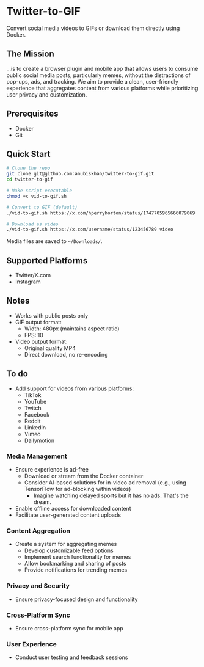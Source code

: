 # Twitter-to-GIF

Convert social media videos to GIFs or download them directly using Docker.

## The Mission
...is to create a browser plugin and mobile app that allows users to consume public social media posts, particularly memes, without the distractions of pop-ups, ads, and tracking. We aim to provide a clean, user-friendly experience that aggregates content from various platforms while prioritizing user privacy and customization.

## Prerequisites
- Docker
- Git

## Quick Start
```bash
# Clone the repo
git clone git@github.com:anubiskhan/twitter-to-gif.git
cd twitter-to-gif

# Make script executable
chmod +x vid-to-gif.sh

# Convert to GIF (default)
./vid-to-gif.sh https://x.com/hperryhorton/status/1747705965666079069

# Download as video
./vid-to-gif.sh https://x.com/username/status/123456789 video
```

Media files are saved to `~/Downloads/`.

## Supported Platforms
- Twitter/X.com
- Instagram

## Notes
- Works with public posts only
- GIF output format:
  - Width: 480px (maintains aspect ratio)
  - FPS: 10
- Video output format:
  - Original quality MP4
  - Direct download, no re-encoding

## To do
- Add support for videos from various platforms:
  - TikTok
  - YouTube
  - Twitch
  - Facebook
  - Reddit
  - LinkedIn
  - Vimeo
  - Dailymotion

### Media Management
- Ensure experience is ad-free
  - Download or stream from the Docker container
  - Consider AI-based solutions for in-video ad removal (e.g., using TensorFlow for ad-blocking within videos)
    - Imagine watching delayed sports but it has no ads. That's the dream.
- Enable offline access for downloaded content
- Facilitate user-generated content uploads

### Content Aggregation
- Create a system for aggregating memes
  - Develop customizable feed options
  - Implement search functionality for memes
  - Allow bookmarking and sharing of posts
  - Provide notifications for trending memes

### Privacy and Security
- Ensure privacy-focused design and functionality

### Cross-Platform Sync
- Ensure cross-platform sync for mobile app

### User Experience
- Conduct user testing and feedback sessions
